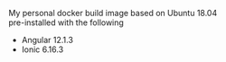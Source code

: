 My personal docker build image based on Ubuntu 18.04 \
pre-installed with the following
* Angular 12.1.3 
* Ionic 6.16.3
